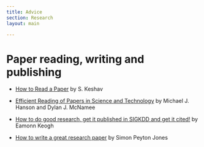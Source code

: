 ```yaml
---
title: Advice
section: Research
layout: main

---
```


# Paper reading, writing and publishing
* [How to Read a Paper](http://blizzard.cs.uwaterloo.ca/keshav/home/Papers/data/07/paper-reading.pdf) by S. Keshav

* [Efficient Reading of Papers in Science and Technology](http://www.cs.columbia.edu/~hgs/netbib/efficientReading.pdf) by Michael J. Hanson and Dylan J. McNamee

* [How to do good research, get it published in SIGKDD and get it cited!](http://www.cs.ucr.edu/~eamonn/Keogh_SIGKDD09_tutorial.pdf) by Eamonn Keogh

* [How to write a great research paper](http://research.microsoft.com/en-us/um/people/simonpj/papers/giving-a-talk/writing-a-paper-slides.pdf) by Simon Peyton Jones



